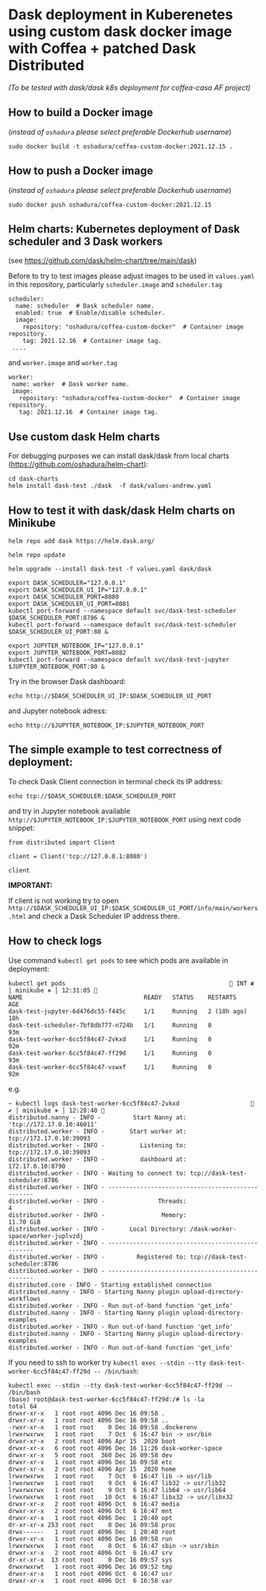 # Dask deployment in Kuberenetes using custom dask docker image with Coffea + patched Dask Distributed


_(To be tested with dask/dask k8s deployment for coffea-casa AF project)_

## How to build a Docker image

(_instead of `oshadura` please select preferable Dockerhub username_)

```
sudo docker build -t oshadura/coffea-custom-docker:2021.12.15 .

```

## How to push a Docker image

(_instead of `oshadura` please select preferable Dockerhub username_)

```
sudo docker push oshadura/coffea-custom-docker:2021.12.15
```

## Helm charts: Kubernetes deployment of Dask scheduler and 3 Dask workers

(see https://github.com/dask/helm-chart/tree/main/dask)

Before to try to test images please adjust images to be used in `values.yaml` in this repository, particularly `scheduler.image` and `scheduler.tag`

```
scheduler:
  name: scheduler  # Dask scheduler name.
  enabled: true  # Enable/disable scheduler.
  image:
    repository: "oshadura/coffea-custom-docker"  # Container image repository.
    tag: 2021.12.16  # Container image tag.
 ....
 ```
 
 and `worker.image` and `worker.tag`
 
 ```
 worker:
  name: worker  # Dask worker name.
  image:
    repository: "oshadura/coffea-custom-docker"  # Container image repository.
    tag: 2021.12.16  # Container image tag.
 ```
 
## Use custom dask Helm charts

For debugging purposes we can install dask/dask from local charts (https://github.com/oshadura/helm-chart):

```
cd dask-charts
helm install dask-test ./dask  -f dask/values-andrew.yaml

```
 
## How to test it with dask/dask Helm charts on Minikube 

```
helm repo add dask https://helm.dask.org/

helm repo update

helm upgrade --install dask-test -f values.yaml dask/dask

export DASK_SCHEDULER="127.0.0.1"
export DASK_SCHEDULER_UI_IP="127.0.0.1"
export DASK_SCHEDULER_PORT=8080
export DASK_SCHEDULER_UI_PORT=8081
kubectl port-forward --namespace default svc/dask-test-scheduler $DASK_SCHEDULER_PORT:8786 &
kubectl port-forward --namespace default svc/dask-test-scheduler $DASK_SCHEDULER_UI_PORT:80 &

export JUPYTER_NOTEBOOK_IP="127.0.0.1"
export JUPYTER_NOTEBOOK_PORT=8082
kubectl port-forward --namespace default svc/dask-test-jupyter $JUPYTER_NOTEBOOK_PORT:80 &
```

Try in the browser Dask dashboard:
```
echo http://$DASK_SCHEDULER_UI_IP:$DASK_SCHEDULER_UI_PORT
```
and  Jupyter notebook adress:
```
echo http://$JUPYTER_NOTEBOOK_IP:$JUPYTER_NOTEBOOK_PORT
```

## The simple example to test correctness of deployment:

To check Dask Client connection in terminal check its IP address:
```
echo tcp://$DASK_SCHEDULER:$DASK_SCHEDULER_PORT
```
and try in Jupyter notebook available `http://$JUPYTER_NOTEBOOK_IP:$JUPYTER_NOTEBOOK_PORT` using next code snippet:

```
from distributed import Client

client = Client('tcp://127.0.0.1:8080')

client
```

__IMPORTANT:__

If client is not working try to open `http://$DASK_SCHEDULER_UI_IP:$DASK_SCHEDULER_UI_PORT/info/main/workers.html` and check a Dask Scheduler IP address there.

## How to check logs

Use command `kubectl get pods` to see which pods are available in deployment:

```
kubectl get pods                                               INT ✘ │ minikube ⎈ │ 12:31:05 
NAME                                  READY   STATUS    RESTARTS      AGE
dask-test-jupyter-6d476dc55-f445c     1/1     Running   2 (18h ago)   18h
dask-test-scheduler-7bf8db777-n724b   1/1     Running   0             93m
dask-test-worker-6cc5f84c47-2vkxd     1/1     Running   0             92m
dask-test-worker-6cc5f84c47-ff29d     1/1     Running   0             93m
dask-test-worker-6cc5f84c47-vswxf     1/1     Running   0             92m
```
e.g.

```
~ kubectl logs dask-test-worker-6cc5f84c47-2vkxd                     ✔ │ minikube ⎈ │ 12:28:40 
distributed.nanny - INFO -         Start Nanny at: 'tcp://172.17.0.10:46011'
distributed.worker - INFO -       Start worker at:    tcp://172.17.0.10:39093
distributed.worker - INFO -          Listening to:    tcp://172.17.0.10:39093
distributed.worker - INFO -          dashboard at:           172.17.0.10:8790
distributed.worker - INFO - Waiting to connect to: tcp://dask-test-scheduler:8786
distributed.worker - INFO - -------------------------------------------------
distributed.worker - INFO -               Threads:                          4
distributed.worker - INFO -                Memory:                  11.70 GiB
distributed.worker - INFO -       Local Directory: /dask-worker-space/worker-juplvzdj
distributed.worker - INFO - -------------------------------------------------
distributed.worker - INFO -         Registered to: tcp://dask-test-scheduler:8786
distributed.worker - INFO - -------------------------------------------------
distributed.core - INFO - Starting established connection
distributed.nanny - INFO - Starting Nanny plugin upload-directory-workflows
distributed.worker - INFO - Run out-of-band function 'get_info'
distributed.nanny - INFO - Starting Nanny plugin upload-directory-examples
distributed.worker - INFO - Run out-of-band function 'get_info'
distributed.nanny - INFO - Starting Nanny plugin upload-directory-examples
distributed.worker - INFO - Run out-of-band function 'get_info'
```
If you need to ssh to worker try `kubectl exec --stdin --tty dask-test-worker-6cc5f84c47-ff29d -- /bin/bash`:
```
kubectl exec --stdin --tty dask-test-worker-6cc5f84c47-ff29d -- /bin/bash
(base) root@dask-test-worker-6cc5f84c47-ff29d:/# ls -la
total 64
drwxr-xr-x   1 root root 4096 Dec 16 09:58 .
drwxr-xr-x   1 root root 4096 Dec 16 09:58 ..
-rwxr-xr-x   1 root root    0 Dec 16 09:58 .dockerenv
lrwxrwxrwx   1 root root    7 Oct  6 16:47 bin -> usr/bin
drwxr-xr-x   2 root root 4096 Apr 15  2020 boot
drwxr-xr-x   6 root root 4096 Dec 16 11:26 dask-worker-space
drwxr-xr-x   5 root root  360 Dec 16 09:58 dev
drwxr-xr-x   1 root root 4096 Dec 16 09:58 etc
drwxr-xr-x   2 root root 4096 Apr 15  2020 home
lrwxrwxrwx   1 root root    7 Oct  6 16:47 lib -> usr/lib
lrwxrwxrwx   1 root root    9 Oct  6 16:47 lib32 -> usr/lib32
lrwxrwxrwx   1 root root    9 Oct  6 16:47 lib64 -> usr/lib64
lrwxrwxrwx   1 root root   10 Oct  6 16:47 libx32 -> usr/libx32
drwxr-xr-x   2 root root 4096 Oct  6 16:47 media
drwxr-xr-x   2 root root 4096 Oct  6 16:47 mnt
drwxr-xr-x   1 root root 4096 Dec  1 20:40 opt
dr-xr-xr-x 253 root root    0 Dec 16 09:58 proc
drwx------   1 root root 4096 Dec  1 20:40 root
drwxr-xr-x   1 root root 4096 Dec 16 09:58 run
lrwxrwxrwx   1 root root    8 Oct  6 16:47 sbin -> usr/sbin
drwxr-xr-x   2 root root 4096 Oct  6 16:47 srv
dr-xr-xr-x  13 root root    0 Dec 16 09:57 sys
drwxrwxrwt   1 root root 4096 Dec 16 09:52 tmp
drwxr-xr-x   1 root root 4096 Oct  6 16:47 usr
drwxr-xr-x   1 root root 4096 Oct  6 16:58 var
```
